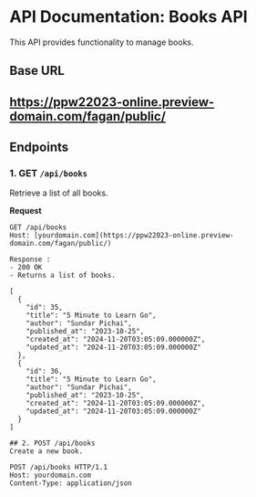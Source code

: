 # API Documentation: Books API

This API provides functionality to manage books.



## Base URL
https://ppw22023-online.preview-domain.com/fagan/public/
---

## Endpoints

### 1. **GET** `/api/books`
Retrieve a list of all books.

**Request**
```http
GET /api/books 
Host: [yourdomain.com](https://ppw22023-online.preview-domain.com/fagan/public/)

Response :
- 200 OK
- Returns a list of books.

[
  {
    "id": 35,
    "title": "5 Minute to Learn Go",
    "author": "Sundar Pichai",
    "published_at": "2023-10-25",
    "created_at": "2024-11-20T03:05:09.000000Z",
    "updated_at": "2024-11-20T03:05:09.000000Z"
  },
  {
    "id": 36,
    "title": "5 Minute to Learn Go",
    "author": "Sundar Pichai",
    "published_at": "2023-10-25",
    "created_at": "2024-11-20T03:05:09.000000Z",
    "updated_at": "2024-11-20T03:05:09.000000Z"
  }
]

## 2. POST /api/books
Create a new book.

POST /api/books HTTP/1.1
Host: yourdomain.com
Content-Type: application/json

